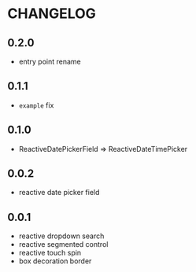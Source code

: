 # CHANGELOG

## 0.2.0
- entry point rename

## 0.1.1
- `example` fix

## 0.1.0
- ReactiveDatePickerField => ReactiveDateTimePicker

## 0.0.2
- reactive date picker field

## 0.0.1
- reactive dropdown search
- reactive segmented control
- reactive touch spin
- box decoration border